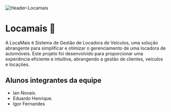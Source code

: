 ![Header-Locamais](https://github.com/iannovais/locamais/assets/136115980/945cb388-c193-4f6e-9195-31e867e355bc)

# Locamais 🚗

A LocaMais é Sistema de Gestão de Locadora de Veículos, uma solução abrangente para simplificar e otimizar o gerenciamento de uma locadora de automóveis. Este projeto foi desenvolvido para proporcionar uma experiência eficiente e intuitiva, abrangendo a gestão de clientes, veículos e locações.

## Alunos integrantes da equipe

* Ian Novais.
* Eduardo Henrique.
* Igor Fernandes
